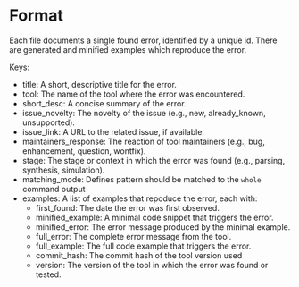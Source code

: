 # Format

Each file documents a single found error, identified by a unique id. There are generated and minified examples which reproduce the error.

Keys:

- title: A short, descriptive title for the error.
- tool: The name of the tool where the error was encountered.
- short_desc: A concise summary of the error.
- issue_novelty: The novelty of the issue (e.g., new, already_known, unsupported).
- issue_link: A URL to the related issue, if available.
- maintainers_response: The reaction of tool maintainers (e.g., bug, enhancement, question, wontfix).
- stage: The stage or context in which the error was found (e.g., parsing, synthesis, simulation).
- matching_mode: Defines pattern should be matched to the `whole` command output
- examples: A list of examples that repoduce the error, each with:
  - first_found: The date the error was first observed.
  - minified_example: A minimal code snippet that triggers the error.
  - minified_error: The error message produced by the minimal example.
  - full_error: The complete error message from the tool.
  - full_example: The full code example that triggers the error.
  - commit_hash: The commit hash of the tool version used
  - version: The version of the tool in which the error was found or tested.
